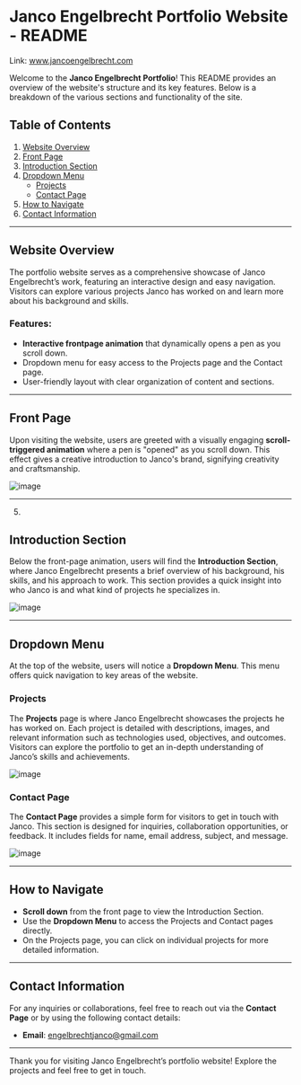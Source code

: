 # Janco Engelbrecht Portfolio Website - README

Link: www.jancoengelbrecht.com

Welcome to the **Janco Engelbrecht Portfolio**! This README provides an overview of the website's structure and its key features. Below is a breakdown of the various sections and functionality of the site.

## Table of Contents
1. [Website Overview](#website-overview)
2. [Front Page](#front-page)
3. [Introduction Section](#introduction-section)
4. [Dropdown Menu](#dropdown-menu)
   - [Projects](#projects)
   - [Contact Page](#contact-page)
5. [How to Navigate](#how-to-navigate)
6. [Contact Information](#contact-information)

---

## Website Overview

The portfolio website serves as a comprehensive showcase of Janco Engelbrecht’s work, featuring an interactive design and easy navigation. Visitors can explore various projects Janco has worked on and learn more about his background and skills.

### Features:
- **Interactive frontpage animation** that dynamically opens a pen as you scroll down.
- Dropdown menu for easy access to the Projects page and the Contact page.
- User-friendly layout with clear organization of content and sections.

---

## Front Page

Upon visiting the website, users are greeted with a visually engaging **scroll-triggered animation** where a pen is "opened" as you scroll down. This effect gives a creative introduction to Janco's brand, signifying creativity and craftsmanship.

![image](https://github.com/user-attachments/assets/0a060825-e479-466d-92ea-d333da5a2e0d)


---
5)

## Introduction Section

Below the front-page animation, users will find the **Introduction Section**, where Janco Engelbrecht presents a brief overview of his background, his skills, and his approach to work. This section provides a quick insight into who Janco is and what kind of projects he specializes in.

![image](https://github.com/user-attachments/assets/aafee088-8f97-45a6-9b7d-5eb5f3cc05cd)

---

## Dropdown Menu

At the top of the website, users will notice a **Dropdown Menu**. This menu offers quick navigation to key areas of the website.

### Projects

The **Projects** page is where Janco Engelbrecht showcases the projects he has worked on. Each project is detailed with descriptions, images, and relevant information such as technologies used, objectives, and outcomes. Visitors can explore the portfolio to get an in-depth understanding of Janco’s skills and achievements.

![image](https://github.com/user-attachments/assets/a44c047f-b200-48bc-8e90-40b6087e4031)


### Contact Page

The **Contact Page** provides a simple form for visitors to get in touch with Janco. This section is designed for inquiries, collaboration opportunities, or feedback. It includes fields for name, email address, subject, and message.

![image](https://github.com/user-attachments/assets/94d79df6-7f54-4529-88cc-d2e393d68ad2)

---

## How to Navigate

- **Scroll down** from the front page to view the Introduction Section.
- Use the **Dropdown Menu** to access the Projects and Contact pages directly.
- On the Projects page, you can click on individual projects for more detailed information.

---

## Contact Information

For any inquiries or collaborations, feel free to reach out via the **Contact Page** or by using the following contact details:

- **Email**: engelbrechtjanco@gmail.com

---

Thank you for visiting Janco Engelbrecht’s portfolio website! Explore the projects and feel free to get in touch.
